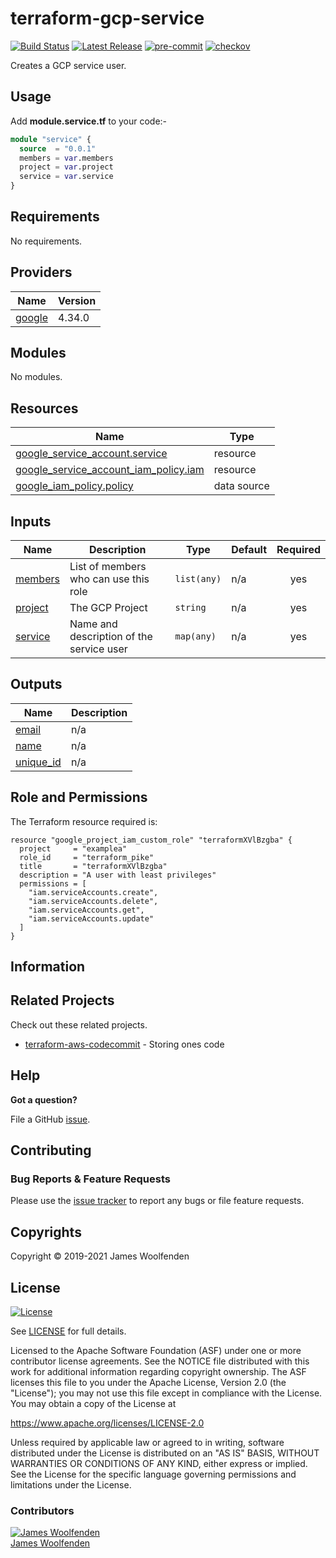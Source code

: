 # terraform-gcp-service

[![Build Status](https://github.com/JamesWoolfenden/terraform-gcp-service/workflows/Verify%20and%20Bump/badge.svg?branch=master)](https://github.com/JamesWoolfenden/terraform-gcp-service)
[![Latest Release](https://img.shields.io/github/release/JamesWoolfenden/terraform-gcp-cloudfunction.svg)](https://github.com/JamesWoolfenden/terraform-gcp-cloudfunction/releases/latest)
[![pre-commit](https://img.shields.io/badge/pre--commit-enabled-brightgreen?logo=pre-commit&logoColor=white)](https://github.com/pre-commit/pre-commit)
[![checkov](https://img.shields.io/badge/checkov-verified-brightgreen)](https://www.checkov.io/)

Creates a GCP service user.

## Usage

Add **module.service.tf** to your code:-

```terraform
module "service" {
  source  = "0.0.1"
  members = var.members
  project = var.project
  service = var.service
}
```

<!-- BEGINNING OF PRE-COMMIT-TERRAFORM DOCS HOOK -->
## Requirements

No requirements.

## Providers

| Name | Version |
|------|---------|
| <a name="provider_google"></a> [google](#provider\_google) | 4.34.0 |

## Modules

No modules.

## Resources

| Name | Type |
|------|------|
| [google_service_account.service](https://registry.terraform.io/providers/hashicorp/google/latest/docs/resources/service_account) | resource |
| [google_service_account_iam_policy.iam](https://registry.terraform.io/providers/hashicorp/google/latest/docs/resources/service_account_iam_policy) | resource |
| [google_iam_policy.policy](https://registry.terraform.io/providers/hashicorp/google/latest/docs/data-sources/iam_policy) | data source |

## Inputs

| Name | Description | Type | Default | Required |
|------|-------------|------|---------|:--------:|
| <a name="input_members"></a> [members](#input\_members) | List of members who can use this role | `list(any)` | n/a | yes |
| <a name="input_project"></a> [project](#input\_project) | The GCP Project | `string` | n/a | yes |
| <a name="input_service"></a> [service](#input\_service) | Name and description of the service user | `map(any)` | n/a | yes |

## Outputs

| Name | Description |
|------|-------------|
| <a name="output_email"></a> [email](#output\_email) | n/a |
| <a name="output_name"></a> [name](#output\_name) | n/a |
| <a name="output_unique_id"></a> [unique\_id](#output\_unique\_id) | n/a |
<!-- END OF PRE-COMMIT-TERRAFORM DOCS HOOK -->

## Role and Permissions

<!-- BEGINNING OF PRE-COMMIT-PIKE DOCS HOOK -->
The Terraform resource required is:

```golang
resource "google_project_iam_custom_role" "terraformXVlBzgba" {
  project     = "examplea"
  role_id     = "terraform_pike"
  title       = "terraformXVlBzgba"
  description = "A user with least privileges"
  permissions = [
    "iam.serviceAccounts.create",
    "iam.serviceAccounts.delete",
    "iam.serviceAccounts.get",
    "iam.serviceAccounts.update"
  ]
}

```
<!-- END OF PRE-COMMIT-PIKE DOCS HOOK -->

## Information

## Related Projects

Check out these related projects.

- [terraform-aws-codecommit](https://github.com/jameswoolfenden/terraform-aws-codebuild) - Storing ones code

## Help

**Got a question?**

File a GitHub [issue](https://github.com/jameswoolfenden/terraform-aws-service/issues).

## Contributing

### Bug Reports & Feature Requests

Please use the [issue tracker](https://github.com/jameswoolfenden/terraform-aws-service/issues) to report any bugs or file feature requests.

## Copyrights

Copyright © 2019-2021 James Woolfenden

## License

[![License](https://img.shields.io/badge/License-Apache%202.0-blue.svg)](https://opensource.org/licenses/Apache-2.0)

See [LICENSE](LICENSE) for full details.

Licensed to the Apache Software Foundation (ASF) under one
or more contributor license agreements. See the NOTICE file
distributed with this work for additional information
regarding copyright ownership. The ASF licenses this file
to you under the Apache License, Version 2.0 (the
"License"); you may not use this file except in compliance
with the License. You may obtain a copy of the License at

<https://www.apache.org/licenses/LICENSE-2.0>

Unless required by applicable law or agreed to in writing,
software distributed under the License is distributed on an
"AS IS" BASIS, WITHOUT WARRANTIES OR CONDITIONS OF ANY
KIND, either express or implied. See the License for the
specific language governing permissions and limitations
under the License.

### Contributors

[![James Woolfenden][jameswoolfenden_avatar]][jameswoolfenden_homepage]<br/>[James Woolfenden][jameswoolfenden_homepage]

[jameswoolfenden_homepage]: https://github.com/jameswoolfenden
[jameswoolfenden_avatar]: https://github.com/jameswoolfenden.png?size=150
